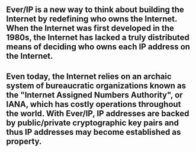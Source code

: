 ## Ever/IP is a new way to think about building the Internet by redefining who owns the Internet. When the Internet was first developed in the 1980s, the Internet has lacked a truly distributed means of deciding who owns each IP address on the Internet.

## Even today, the Internet relies on an archaic system of bureaucratic organizations known as the "Internet Assigned Numbers Authority", or IANA, which has costly operations throughout the world. With Ever/IP, IP addresses are backed by public/private cryptographic key pairs and thus IP addresses may become established as property.

